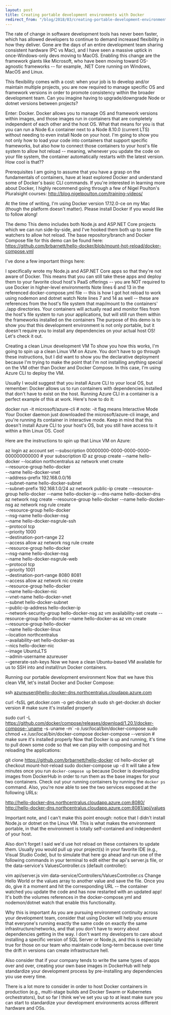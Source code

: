 ```yaml
---
layout: post
title: Creating portable development environments with Docker
redirect_from: "/blog/2018/03/creating-portable-development-environments-with-docker/"
---
```


The rate of change in software development tools has never been faster, which has allowed developers to continue to demand increased flexibility in how they deliver. Gone are the days of an entire development team sharing consistent hardware (PC vs Mac), and I have seen a massive uptick in once-Windows-only devs moving to MacOS. Enabling this change are the framework giants like Microsoft, who have been moving toward OS-agnostic frameworks -- for example, .NET Core running on Windows, MacOS and Linux.

This flexibility comes with a cost: when your job is to develop and/or maintain multiple projects, you are now required to manage specific OS and framework versions in order to promote consistency within the broader development team. Can you imagine having to upgrade/downgrade Node or dotnet versions between projects?

Enter: Docker. Docker allows you to manage OS and framework versions within images, and those images run in containers that are completely independent of each other and the host OS. What that means for you is that you can run a Node 6.x container next to a Node 8.10.0 (current LTS) without needing to even install Node on your host. I'm going to show you not only how to load your code into containers that support specific frameworks, but also how to connect those containers to your host's file system to allow hot reload -- meaning, whenever you update the code on your file system, the container automatically restarts with the latest version. How cool is that??

Prerequisites
I am going to assume that you have a grasp on the fundamentals of containers, have at least explored Docker and understand some of Docker's basic CLI commands. If you're interested in learning more about Docker, I highly recommend going through a few of Nigel Poulton's Pluralsight courses: http://blog.nigelpoulton.com/training-videos/

At the time of writing, I'm using Docker version 17.12.0-ce on my Mac (though the platform doesn't matter). Please install Docker if you would like to follow along!

The demo
This demo includes both Node.js and ASP.NET Core projects which we can run side-by-side, and I've hooked them both up to some file watchers to allow hot reload. The base repository/branch and Docker Compose file for this demo can be found here: https://github.com/brbarnett/hello-docker/blob/mount-hot-reload/docker-compose.yml

I've done a few important things here:

I specifically wrote my Node.js and ASP.NET Core apps so that they're not aware of Docker. This means that you can still take these apps and deploy them to your favorite cloud host's PaaS offerings -- you are NOT required to use Docker in higher-level environments
Note lines 6 and 13 in the referenced docker-compose.yml file -- this is how I got hot reload to work using nodemon and dotnet watch
Note lines 7 and 14 as well -- these are references from the host's file system that map/mount to the containers' ./app directories. Your containers will actually read and monitor files from the host's file system to run your applications, but will still run them within the frameworks installed on the containers
The purpose of this demo is to show you that this development environment is not only portable, but it doesn't require you to install any dependencies on your actual host OS! Let's check it out.

Creating a clean Linux development VM
To show you how this works, I'm going to spin up a clean Linux VM on Azure. You don't have to go through these instructions, but I did want to show you the declarative deployment because I'm trying to make the point that I'm not installing anything special on the VM other than Docker and Docker Compose. In this case, I'm using Azure CLI to deploy the VM.

Usually I would suggest that you install Azure CLI to your local OS, but remember: Docker allows us to run containers with dependencies installed that don't have to exist on the host. Running Azure CLI in a container is a perfect example of this at work. Here's how to do it:

docker run -it microsoft/azure-cli  # note: -it flag means Interactive Mode
Your Docker daemon just downloaded the microsoft/azure-cli image, and you're running its container in interactive mode. Keep in mind that this doesn't install Azure CLI to your host's OS, but you still have access to it within a thin Linux OS. Cool!

Here are the instructions to spin up that Linux VM on Azure:

az login
az account set --subscription 00000000-0000-0000-0000-000000000000 # your subscription ID
az group create --name hello-docker --location northcentralus
az network vnet create \
    --resource-group hello-docker \
    --name hello-docker-vnet \
    --address-prefix 192.168.0.0/16 \
    --subnet-name hello-docker-subnet \
    --subnet-prefix 192.168.1.0/24
az network public-ip create --resource-group hello-docker --name hello-docker-ip --dns-name hello-docker-dns
az network nsg create --resource-group hello-docker --name hello-docker-nsg
az network nsg rule create \
    --resource-group hello-docker \
    --nsg-name hello-docker-nsg \
    --name hello-docker-nsgrule-ssh \
    --protocol tcp \
    --priority 1000 \
    --destination-port-range 22 \
    --access allow
az network nsg rule create \
    --resource-group hello-docker \
    --nsg-name hello-docker-nsg \
    --name hello-docker-nsgrule-web \
    --protocol tcp \
    --priority 1001 \
    --destination-port-range 8080 8081 \
    --access allow
az network nic create \
    --resource-group hello-docker \
    --name hello-docker-nic \
    --vnet-name hello-docker-vnet \
    --subnet hello-docker-subnet \
    --public-ip-address hello-docker-ip \
    --network-security-group hello-docker-nsg
az vm availability-set create --resource-group hello-docker --name hello-docker-as
az vm create \
    --resource-group hello-docker \
    --name hello-docker-linux \
    --location northcentralus \
    --availability-set hello-docker-as \
    --nics hello-docker-nic \
    --image UbuntuLTS \
    --admin-username azureuser \
    --generate-ssh-keys
Now we have a clean Ubuntu-based VM available for us to SSH into and install/run Docker containers.

Running our portable development environment
Now that we have this clean VM, let's install Docker and Docker Compose:

ssh azureuser@hello-docker-dns.northcentralus.cloudapp.azure.com

curl -fsSL get.docker.com -o get-docker.sh
sudo sh get-docker.sh
docker version # make sure it's installed properly

sudo curl -L https://github.com/docker/compose/releases/download/1.20.1/docker-compose-`uname -s`-`uname -m` -o /usr/local/bin/docker-compose
sudo chmod +x /usr/local/bin/docker-compose
docker-compose --version # make sure it's installed properly
Now that Docker is up and running, it's time to pull down some code so that we can play with composing and hot reloading the applications:

git clone https://github.com/brbarnett/hello-docker
cd hello-docker
git checkout mount-hot-reload
sudo docker-compose up -d
It will take a few minutes once you run `docker-compose up` because Docker is downloading images from DockerHub in order to run them as the base images for your two containers. Check out your running containers by running the `docker ps` command. Also, you're now able to see the two services exposed at the following URLs:

http://hello-docker-dns.northcentralus.cloudapp.azure.com:8080/
http://hello-docker-dns.northcentralus.cloudapp.azure.com:8081/api/values

Important note, and I can't make this point enough: notice that I didn't install Node.js or dotnet on the Linux VM. This is what makes the environment portable, in that the environment is totally self-contained and independent of your host.

Also don't forget I said we'd use hot reload on these containers to update them. Usually you would pull up your project(s) in your favorite IDE (e.g., Visual Studio Code), but to simulate that here go ahead and run one of the following commands in your terminal to edit either the api's server.js file, or the data-service's ValuesController.cs (default controller):

vim api/server.js
vim data-service/Controllers/ValuesController.cs
Change Hello World or the values array to another value and save the file. Once you do, give it a moment and hit the corresponding URL -- the container watched you update the code and has now restarted with an updated app! It's both the volumes references in the docker-compose.yml and nodemon/dotnet watch that enable this functionality. 

Why this is important
As you are pursuing environment continuity across your development team, consider that using Docker will help you ensure that everyone's running exactly the same code on exactly the same infrastructure/networks, and that you don't have to worry about dependencies getting in the way. I don't want my developers to care about installing a specific version of SQL Server or Node.js, and this is especially true for those on our team who maintain code long-term because over time the drift in versions can create infrastructure hell.

Also consider that if your company tends to write the same types of apps over and over, creating your own base images in DockerHub will help standardize your development process by pre-installing any dependencies you use every time.

There is a lot more to consider in order to host Docker containers in production (e.g., multi-stage builds and Docker Swarm or Kubernetes orchestrators), but so far I think we've set you up to at least make sure you can start to standardize your development environments across different hardware and OSs.